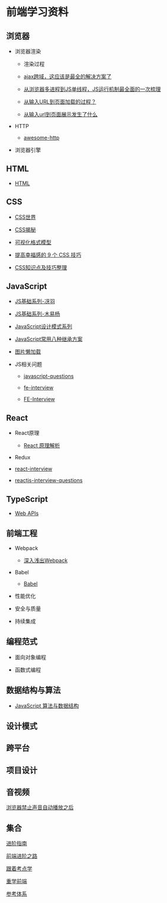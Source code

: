 # 前端学习资料

## 浏览器

  * 浏览器渲染
  
    * 渲染过程
    
    * [ajax跨域，这应该是最全的解决方案了](https://segmentfault.com/a/1190000012469713)

    * [从浏览器多进程到JS单线程，JS运行机制最全面的一次梳理](https://segmentfault.com/a/1190000012925872)

    * [从输入URL到页面加载的过程？](https://segmentfault.com/a/1190000013662126)

    * [从输入url到页面展示发生了什么](https://www.zhiqiang2726.com/2019/08/06/%E9%9D%A2%E8%AF%95%E9%A2%98-%E4%BB%8E%E8%BE%93%E5%85%A5url%E5%88%B0%E9%A1%B5%E9%9D%A2%E5%B1%95%E7%A4%BA%E5%8F%91%E7%94%9F%E4%BA%86%E4%BB%80%E4%B9%88/)
    
  * HTTP
    * [awesome-http](https://github.com/semlinker/awesome-http)
  
  * 浏览器引擎
  
  
## HTML

  * [HTML](https://developer.mozilla.org/zh-CN/docs/Web/HTML)


## CSS
  * [CSS世界](https://book.douban.com/subject/27615777/)

  * [CSS揭秘](https://book.douban.com/subject/26745943/)

  * [可视化格式模型](https://www.zhiqiang2726.com/2019/03/23/CSS-%E5%8F%AF%E8%A7%86%E5%8C%96%E6%A0%BC%E5%BC%8F%E6%A8%A1%E5%9E%8B/)

  * [提高幸福感的 9 个 CSS 技巧](https://juejin.im/post/5cb45a06f265da03474df54e)

  * [CSS知识点及技巧整理](https://juejin.im/post/6844903567707357197)


## JavaScript

 * [JS基础系列-冴羽](https://github.com/mqyqingfeng/Blog)
 * [JS基础系列-木易杨](https://github.com/yygmind/blog)
 * [JavaScript设计模式系列](https://github.com/ZengLingYong/Blog)
 * [JavaScript常用八种继承方案](https://juejin.im/post/5bcb2e295188255c55472db0)
 * [图片懒加载](https://github.com/dwqs/blog/issues/74)
 
 * JS相关问题
 
   * [javascript-questions](https://github.com/yangshun/front-end-interview-handbook/blob/master/contents/zh/javascript-questions.md)
   
   * [fe-interview](https://github.com/haizlin/fe-interview/blob/master/category/js.md)
   
   * [FE-Interview](https://github.com/lgwebdream/FE-Interview)
  

## React
  
  * React原理
    * [React 原理解析](https://yuchengkai.cn/react/)
  
  * Redux
  
  * [react-interview](https://github.com/Pau1fitz/react-interview/blob/master/zh-cn.md)
  
  * [reactjs-interview-questions](https://github.com/semlinker/reactjs-interview-questions)
  

## TypeScript
  * [Web APIs](https://developer.mozilla.org/en-US/docs/Web/API)


## 前端工程

  * Webpack
    * [深入浅出Webpack](http://webpack.wuhaolin.cn/)
  
  * Babel
    * [Babel](https://www.babeljs.cn/docs/)
  
  * 性能优化
  
  * 安全与质量
  
  * 持续集成
  

## 编程范式

  * 面向对象编程
  
  * 函数式编程

## 数据结构与算法
  
  * [JavaScript 算法与数据结构](https://github.com/trekhleb/javascript-algorithms/blob/master/README.zh-CN.md)

## 设计模式

## 跨平台

## 项目设计


## 音视频

[浏览器禁止声音自动播放之后](https://juejin.im/post/5af7129bf265da0b8262df4c)


## 集合
[进阶指南](https://www.cxymsg.com/guide/)

[前端进阶之路](https://yuchengkai.cn/docs/frontend/)

[跟着考点学](https://juejin.im/post/6844903577220349959)

[重学前端](https://time.geekbang.org/column/article/82764)

[参考体系](https://www.processon.com/view/link/5c64d495e4b025fe7c964ca0#map)



